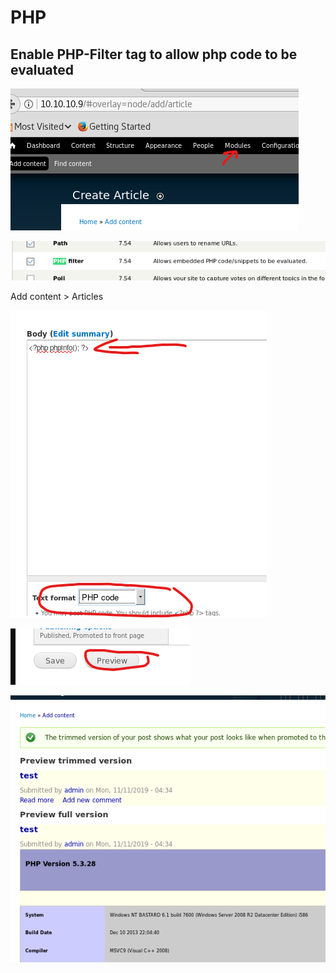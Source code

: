 # PHP

## Enable PHP-Filter tag to allow php code to be evaluated

![](../.gitbook/assets/image%20%2826%29.png)

![](../.gitbook/assets/image%20%2828%29.png)

Add content &gt; Articles

![](../.gitbook/assets/image%20%2832%29.png)

![](../.gitbook/assets/image%20%2827%29.png)

![](../.gitbook/assets/image%20%2816%29.png)

